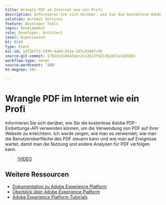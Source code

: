 ```yaml
---
title: Wrangle PDF im Internet wie ein Profi
description: Informieren Sie sich darüber, wie Sie die kostenlose Adobe PDF-Einbettungs-API verwenden können, um die Verwendung von PDF auf Ihrer Website zu erleichtern. Ich werde zeigen, wie man es verwendet, wie man die Benutzeroberfläche des PDF steuern kann und wie man auf Ereignisse wartet, damit man die Nutzung und andere Analysen für PDF verfolgen kann.
solution: Acrobat Services
feature: Developer Tools
topic: Development
role: Developer, Architect
level: Experienced
kt: 9149
type: Event
exl-id: 1df3b772-2599-4ab9-842e-2d3c0346fc95
source-git-commit: 1792dc318643aec2c12613f621361d72a7a918b1
workflow-type: tm+mt
source-wordcount: '160'
ht-degree: 20%

---
```


# Wrangle PDF im Internet wie ein Profi

Informieren Sie sich darüber, wie Sie die kostenlose Adobe PDF-Einbettungs-API verwenden können, um die Verwendung von PDF auf Ihrer Website zu erleichtern. Ich werde zeigen, wie man es verwendet, wie man die Benutzeroberfläche des PDF steuern kann und wie man auf Ereignisse wartet, damit man die Nutzung und andere Analysen für PDF verfolgen kann.


>[!VIDEO](https://video.tv.adobe.com/v/337602/?quality=12&learn=on&hidetitle=true)

## Weitere Ressourcen

- [Dokumentation zu Adobe Experience Platform](https://experienceleague.adobe.com/docs/experience-platform.html?lang=de)
- [Überblick über Adobe Experience Platform](https://experienceleague.adobe.com/docs/experience-platform/landing/home.html?lang=de)
- [Adobe Experience Platform-Tutorials](https://experienceleague.adobe.com/docs/platform-learn/tutorials/overview.html?lang=de)
